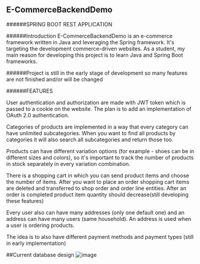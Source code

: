 ## E-CommerceBackendDemo

######SPRING BOOT REST APPLICATION

######Introduction
E-CommerceBackendDemo is an e-commerce framework written in Java and leveraging the Spring framework. 
It's targeting the development commerce-driven websites.
As a student, my main reason for developing this project is to learn Java and Spring Boot frameworks.

######Project is still in the early stage of development so many features are not finished and/or will be changed

######FEATURES

User authentication and authorization are made with JWT token which is passed to a cookie on the website. 
The plan is to add an implementation of OAuth 2.0 authentication.

Categories of products are implemented in a way that every category can have unlimited subcategories. When you want to find all products by categories
it will also search all subcategories and return those too. 

Products can have different variation options (for example - shoes can be in different sizes and colors), so it's important to track the number of products in stock separately
in every variation combination. 

There is a shopping cart in which you can send product items and choose the number of items. After you want to place an order shopping cart
items are deleted and transferred to shop order and order line entities. After an order is completed product item quantity should decrease(still developing these features)

Every user also can have many addresses (only one default one) and an address can have many users (same household). 
An address is used when a user is ordering products.

The idea is to also have different payment methods and payment types (still in early implementation)


##Current database design
![image](https://user-images.githubusercontent.com/48119103/191620289-864a30c2-0364-4186-8651-fa65064d3d19.png)

